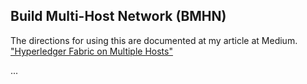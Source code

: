 ## Build Multi-Host Network (BMHN)

The directions for using this are documented at my article at Medium.
["Hyperledger Fabric on Multiple Hosts"](https://medium.com/@wahabjawed/hyperledger-fabric-on-multiple-hosts-a33b08ef24f)

...
